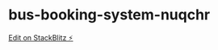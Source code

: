 # bus-booking-system-nuqchr

[Edit on StackBlitz ⚡️](https://stackblitz.com/edit/bus-booking-system-nuqchr)